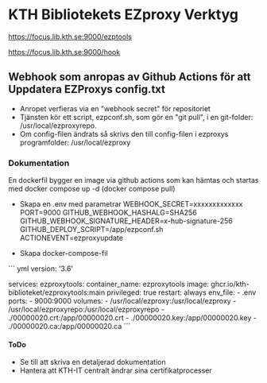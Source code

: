 # KTH Bibliotekets EZproxy Verktyg

https://focus.lib.kth.se:9000/ezptools

https://focus.lib.kth.se:9000/hook

## Webhook som anropas av Github Actions för att Uppdatera EZProxys config.txt

- Anropet verfieras via en "webhook secret" för repositoriet
- Tjänsten kör ett script, ezpconf.sh, som gör en "git pull", i en git-folder: /usr/local/ezproxyrepo.
- Om config-filen ändrats så skrivs den till config-filen i ezproxys programfolder: /usr/local/ezproxy

### Dokumentation

En dockerfil bygger en image via github actions som kan hämtas och startas med 
docker compose up -d (docker compose pull)

- Skapa en .env med parametrar
    WEBHOOK_SECRET=xxxxxxxxxxxxx
    PORT=9000
    GITHUB_WEBHOOK_HASHALG=SHA256
    GITHUB_WEBHOOK_SIGNATURE_HEADER=x-hub-signature-256
    GITHUB_DEPLOY_SCRIPT=/app/ezpconf.sh
    ACTIONEVENT=ezproxyupdate

- Skapa docker-compose-fil

´´´ yml
version: '3.6'

services:
  ezproxytools:
    container_name: ezproxytools
    image: ghcr.io/kth-biblioteket/ezproxytools:main
    privileged: true
    restart: always
    env_file:
      - .env
    ports:
      - 9000:9000
    volumes:
      - /usr/local/ezproxy:/usr/local/ezproxy
      - /usr/local/ezproxyrepo:/usr/local/ezproxyrepo
      - ./00000020.crt:/app/00000020.crt
      - ./00000020.key:/app/00000020.key
      - ./00000020.ca:/app/00000020.ca
´´´

#### ToDo
- Se till att skriva en detaljerad dokumentation
- Hantera att KTH-IT centralt ändrar sina certifikatprocesser